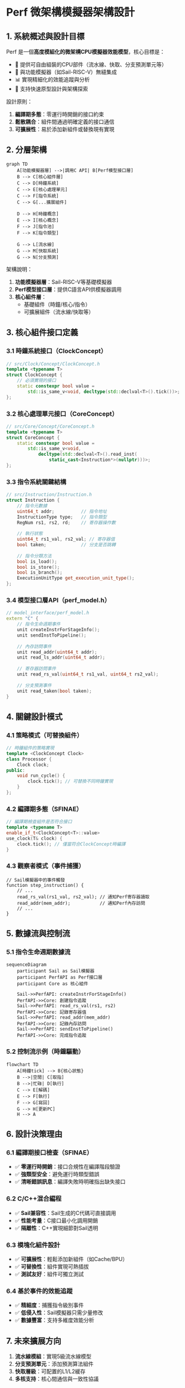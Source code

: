 # Perf 微架構模擬器架構設計

## 1. 系統概述與設計目標

Perf 是一個**高度模組化的微架構CPU模擬器效能模型**，核心目標是：

- 🧩 提供可自由組裝的CPU部件（流水線、快取、分支預測單元等）
- 🔌 與功能模擬器（如Sail-RISC-V）無縫集成
- 📊 實現精細化的效能追蹤與分析
- 🚀 支持快速原型設計與架構探索

設計原則：
1. **編譯期多態**：零運行時開銷的接口約束
2. **鬆散耦合**：組件間通過明確定義的接口通信
3. **可擴展性**：易於添加新組件或替換現有實現

## 2. 分層架構

```mermaid
graph TD
    A[功能模擬器層] -->|調用C API| B[Perf模型接口層]
    B --> C[核心組件層]
    C --> D[時鐘系統]
    C --> E[核心處理單元]
    C --> F[指令系統]
    C --> G[...擴展組件]
    
    D --> H[時鐘概念]
    E --> I[核心概念]
    F --> J[指令池]
    F --> K[指令類型]
    
    G --> L[流水線]
    G --> M[快取系統]
    G --> N[分支預測]
```

架構說明：
1. **功能模擬器層**：Sail-RISC-V等基礎模擬器
2. **Perf模型接口層**：提供C語言API供模擬器調用
3. **核心組件層**：
   - 基礎組件（時鐘/核心/指令）
   - 可擴展組件（流水線/快取等）

## 3. 核心組件接口定義

### 3.1 時鐘系統接口（ClockConcept）
```cpp
// src/Clock/Concept/ClockConcept.h
template <typename T>
struct ClockConcept {
    // 必須實現的接口
    static constexpr bool value = 
        std::is_same_v<void, decltype(std::declval<T>().tick())>;
};
```

### 3.2 核心處理單元接口（CoreConcept）
```cpp
// src/Core/Concept/CoreConcept.h
template <typename T>
struct CoreConcept {
    static constexpr bool value = 
        std::is_same_v<void, 
            decltype(std::declval<T>().read_inst(
                static_cast<Instruction*>(nullptr)))>;
};
```

### 3.3 指令系統關鍵結構
```cpp
// src/Instruction/Instruction.h
struct Instruction {
    // 指令元數據
    uint64_t addr;          // 指令地址
    InstructionType type;   // 指令類型
    RegNum rs1, rs2, rd;    // 寄存器操作數
    
    // 執行狀態
    uint64_t rs1_val, rs2_val; // 寄存器值
    bool taken;             // 分支是否跳轉
    
    // 指令分類方法
    bool is_load();
    bool is_store();
    bool is_branch();
    ExecutionUnitType get_execution_unit_type();
};
```

### 3.4 模型接口層API（perf_model.h）
```cpp
// model_interface/perf_model.h
extern "C" {
    // 指令生命週期事件
    unit createInstrForStageInfo();
    unit sendInstToPipeline();
    
    // 內存訪問事件
    unit read_addr(uint64_t addr);
    unit read_ls_addr(uint64_t addr);
    
    // 寄存器訪問事件
    unit read_rs_val(uint64_t rs1_val, uint64_t rs2_val);
    
    // 分支預測事件
    unit read_taken(bool taken);
}
```

## 4. 關鍵設計模式

### 4.1 策略模式（可替換組件）
```cpp
// 時鐘組件的策略實現
template <ClockConcept Clock>
class Processor {
    Clock clock;
public:
    void run_cycle() {
        clock.tick(); // 可替換不同時鐘實現
    }
};
```

### 4.2 編譯期多態（SFINAE）
```cpp
// 編譯期檢查組件是否符合接口
template <typename T>
enable_if_t<ClockConcept<T>::value>
use_clock(T& clock) {
    clock.tick(); // 僅當符合ClockConcept時編譯
}
```

### 4.3 觀察者模式（事件捕獲）
```sail
// Sail模擬器中的事件觸發
function step_instruction() {
    // ...
    read_rs_val(rs1_val, rs2_val); // 通知Perf寄存器讀取
    read_addr(mem_addr);           // 通知Perf內存訪問
    // ...
}
```

## 5. 數據流與控制流

### 5.1 指令生命週期數據流
```mermaid
sequenceDiagram
    participant Sail as Sail模擬器
    participant PerfAPI as Perf接口層
    participant Core as 核心組件
    
    Sail->>PerfAPI: createInstrForStageInfo()
    PerfAPI->>Core: 創建指令追蹤
    Sail->>PerfAPI: read_rs_val(rs1, rs2)
    PerfAPI->>Core: 記錄寄存器值
    Sail->>PerfAPI: read_addr(mem_addr)
    PerfAPI->>Core: 記錄內存訪問
    Sail->>PerfAPI: sendInstToPipeline()
    PerfAPI->>Core: 完成指令追蹤
```

### 5.2 控制流示例（時鐘驅動）
```mermaid
flowchart TD
    A[時鐘tick] --> B{核心狀態}
    B -->|空閒| C[取指]
    B -->|忙碌| D[執行]
    C --> E[解碼]
    E --> F[執行]
    F --> G[寫回]
    G --> H[更新PC]
    H --> A
```

## 6. 設計決策理由

### 6.1 編譯期接口檢查（SFINAE）
- ✅ **零運行時開銷**：接口合規性在編譯階段驗證
- ✅ **強類型安全**：避免運行時類型錯誤
- ✅ **清晰錯誤訊息**：編譯失敗時明確指出缺失接口

### 6.2 C/C++混合編程
- ✅ **Sail兼容性**：Sail生成的C代碼可直接調用
- ✅ **性能考量**：C接口最小化調用開銷
- ✅ **隔離性**：C++實現細節對Sail透明

### 6.3 模塊化組件設計
- ✅ **可擴展性**：輕鬆添加新組件（如Cache/BPU）
- ✅ **可替換性**：組件實現可熱插拔
- ✅ **測試友好**：組件可獨立測試

### 6.4 基於事件的效能追蹤
- ✅ **精細度**：捕獲指令級別事件
- ✅ **低侵入性**：Sail模擬器只需少量修改
- ✅ **數據豐富**：支持多維度效能分析

## 7. 未來擴展方向

1. **流水線模組**：實現5級流水線模型
2. **分支預測單元**：添加預測算法組件
3. **快取層級**：可配置的L1/L2緩存
4. **多核支持**：核心間通信與一致性協議